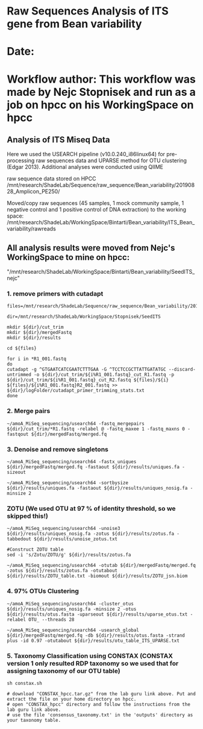 # Raw Sequences Analysis of ITS gene from Bean variability
# Date: 
# Workflow author: This workflow was made  by Nejc Stopnisek and run as a job on hpcc on his WorkingSpace on hpcc

## Analysis of ITS Miseq Data
Here we used the USEARCH pipeline (v10.0.240_i86linux64) for pre-processing raw sequences data and UPARSE method for OTU clustering (Edgar 2013). Additional analyses were conducted using QIIME

raw sequence data stored on HPCC
/mnt/research/ShadeLab/Sequence/raw_sequence/Bean_variability/20190828_Amplicon_PE250/

Moved/copy raw sequences (45 samples, 1 mock community sample, 1 negative control and 1 positive control of DNA extraction) to the working space:
/mnt/research/ShadeLab/WorkingSpace/Bintarti/Bean_variability/ITS_Bean_variability/rawreads

## All analysis results were moved from Nejc's WorkingSpace to mine on hpcc: 
"/mnt/research/ShadeLab/WorkingSpace/Bintarti/Bean_variability/SeedITS_nejc"

### 1. remove primers with cutadapt

```
files=/mnt/research/ShadeLab/Sequence/raw_sequence/Bean_variability/20190828_Amplicon_PE250_renamed

dir=/mnt/research/ShadeLab/WorkingSpace/Stopnisek/SeedITS

mkdir ${dir}/cut_trim
mkdir ${dir}/mergedFastq
mkdir ${dir}/results 

cd ${files}

for i in *R1_001.fastq
do
cutadapt -g ^GTGAATCATCGAATCTTTGAA -G ^TCCTCCGCTTATTGATATGC --discard-untrimmed -o ${dir}/cut_trim/${i%R1_001.fastq}_cut_R1.fastq -p ${dir}/cut_trim/${i%R1_001.fastq}_cut_R2.fastq ${files}/${i} ${files}/${i%R1_001.fastq}R2_001.fastq >> ${dir}/logFolder/cutadapt_primer_trimming_stats.txt 
done
```

### 2. Merge pairs

```
~/amoA_MiSeq_sequencing/usearch64 -fastq_mergepairs ${dir}/cut_trim/*R1.fastq -relabel @ -fastq_maxee 1 -fastq_maxns 0 -fastqout ${dir}/mergedFastq/merged.fq

```

### 3. Denoise and remove singletons

```
~/amoA_MiSeq_sequencing/usearch64 -fastx_uniques ${dir}/mergedFastq/merged.fq -fastaout ${dir}/results/uniques.fa -sizeout

~/amoA_MiSeq_sequencing/usearch64 -sortbysize ${dir}/results/uniques.fa -fastaout ${dir}/results/uniques_nosig.fa -minsize 2
```

### ZOTU (We used OTU at 97 % of identity threshold, so we skipped this!)
```
~/amoA_MiSeq_sequencing/usearch64 -unoise3 ${dir}/results/uniques_nosig.fa -zotus ${dir}/results/zotus.fa -tabbedout ${dir}/results/unoise_zotus.txt 

#Construct ZOTU table
sed -i 's/Zotu/ZOTU/g' ${dir}/results/zotus.fa

~/amoA_MiSeq_sequencing/usearch64 -otutab ${dir}/mergedFastq/merged.fq -zotus ${dir}/results/zotus.fa -otutabout ${dir}/results/ZOTU_table.txt -biomout ${dir}/results/ZOTU_jsn.biom 
```

### 4. 97% OTUs Clustering
```
~/amoA_MiSeq_sequencing/usearch64 -cluster_otus ${dir}/results/uniques_nosig.fa -minsize 2 -otus ${dir}/results/otus.fasta -uparseout ${dir}/results/uparse_otus.txt -relabel OTU_ --threads 28

~/amoA_MiSeq_sequencing/usearch64 -usearch_global ${dir}/mergedFastq/merged.fq -db ${dir}/results/otus.fasta -strand plus -id 0.97 -otutabout ${dir}/results/otu_table_ITS_UPARSE.txt
```

### 5. Taxonomy Classification using CONSTAX (CONSTAX version 1 only resulted RDP taxonomy so we used that for assigning taxonomy of our OTU table)
```
sh constax.sh

# download "CONSTAX_hpcc.tar.gz" from the lab guru link above. Put and extract the file on your home directory on hpcc.
# open "CONSTAX_hpcc" directory and follow the instructions from the lab guru link above.
# use the file 'consensus_taxonomy.txt' in the 'outputs' directory as your taxonomy table.
```
